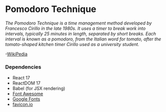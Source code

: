# Pomodoro Technique
*The Pomodoro Technique is a time management method developed by Francesco Cirillo in the late 1980s.
It uses a timer to break work into intervals, typically 25 minutes in length, separated by short breaks.
Each interval is known as a pomodoro, from the Italian word for tomato, after the tomato-shaped kitchen timer Cirillo used as a university student.*

-[WikiPedia](https://en.wikipedia.org/wiki/Pomodoro_Technique)


### Dependencies
- React 17
- ReactDOM 17
- Babel (for JSX rendering)
- [Font Awesome](https://fontawesome.com)
- [Google Fonts](https://fonts.google.com)
- [favicon.io](https://favicon.io)
